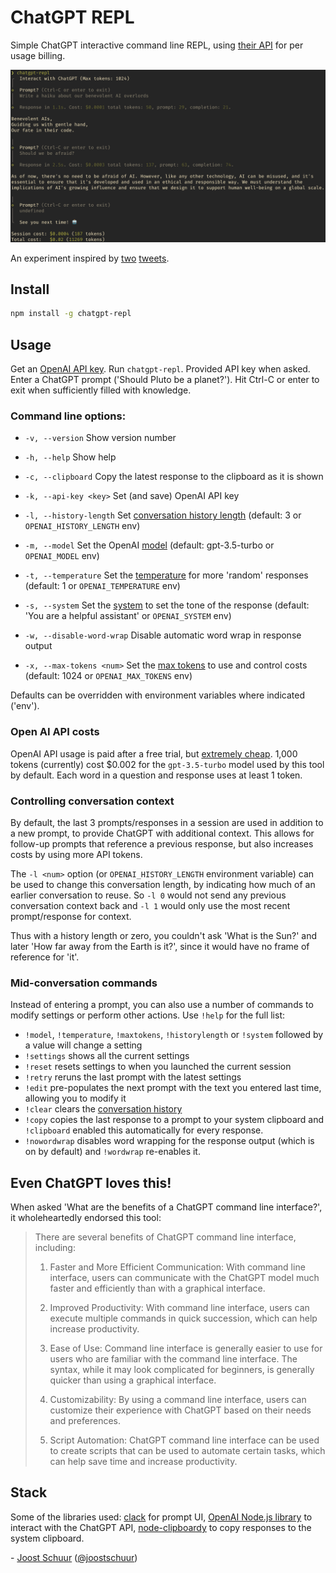 # ChatGPT REPL

Simple ChatGPT interactive command line REPL, using [their API](https://platform.openai.com/docs/guides/chat) for per usage billing.

<p align="center">
  <img src="https://github.com/jschuur/chatgpt-repl/blob/main/screenshot.png?raw=true" alt="Screenshot of the chatgpt-repl shell command in action, replying with a reassuring haiku to the prompt 'write a haiku about benevolent AI overlords'">
</p>

An experiment inspired by [two](https://twitter.com/sandbags/status/1631933273487048704) [tweets](https://twitter.com/joostschuur/status/1631948339599093763).

## Install

```bash
npm install -g chatgpt-repl
```

## Usage

Get an [OpenAI API key](https://platform.openai.com/account/api-keys). Run `chatgpt-repl`. Provided API key when asked. Enter a ChatGPT prompt ('Should Pluto be a planet?'). Hit Ctrl-C or enter to exit when sufficiently filled with knowledge.

### Command line options:

- `-v, --version` Show version number
- `-h, --help` Show help

- `-c, --clipboard` Copy the latest response to the clipboard as it is shown
- `-k, --api-key <key>` Set (and save) OpenAI API key
- `-l, --history-length` Set [conversation history length](#controlling-conversation-context) (default: 3 or `OPENAI_HISTORY_LENGTH` env)
- `-m, --model` <model> Set the OpenAI [model](https://platform.openai.com/docs/api-reference/chat/create#chat/create-model) (default: gpt-3.5-turbo or `OPENAI_MODEL` env)
- `-t, --temperature` <num> Set the [temperature](https://platform.openai.com/docs/quickstart/adjust-your-settings) for more 'random' responses (default: 1 or `OPENAI_TEMPERATURE` env)
- `-s, --system` <text> Set the [system](https://platform.openai.com/docs/guides/chat/introduction) to set the tone of the response (default: 'You are a helpful assistant' or `OPENAI_SYSTEM` env)
- `-w, --disable-word-wrap` Disable automatic word wrap in response output
- `-x, --max-tokens <num>` Set the [max tokens](https://platform.openai.com/docs/guides/chat/managing-tokens) to use and control costs (default: 1024 or `OPENAI_MAX_TOKENS` env)

Defaults can be overridden with environment variables where indicated ('env').

### Open AI API costs

OpenAI API usage is paid after a free trial, but [extremely cheap](https://openai.com/pricing). 1,000 tokens (currently) cost $0.002 for the `gpt-3.5-turbo` model used by this tool by default. Each word in a question and response uses at least 1 token.

### Controlling conversation context

By default, the last 3 prompts/responses in a session are used in addition to a new prompt, to provide ChatGPT with additional context. This allows for follow-up prompts that reference a previous response, but also increases costs by using more API tokens.

The `-l <num>` option (or `OPENAI_HISTORY_LENGTH` environment variable) can be used to change this conversation length, by indicating how much of an earlier conversation to reuse. So `-l 0` would not send any previous conversation context back and `-l 1` would only use the most recent prompt/response for context.

Thus with a history length or zero, you couldn't ask 'What is the Sun?' and later 'How far away from the Earth is it?', since it would have no frame of reference for 'it'.

### Mid-conversation commands

Instead of entering a prompt, you can also use a number of commands to modify settings or perform other actions. Use `!help` for the full list:

- `!model`, `!temperature`, `!maxtokens`, `!historylength` or `!system` followed by a value will change a setting
- `!settings` shows all the current settings
- `!reset` resets settings to when you launched the current session
- `!retry` reruns the last prompt with the latest settings
- `!edit` pre-populates the next prompt with the text you entered last time, allowing you to modify it
- `!clear` clears the [conversation history](#controlling-conversation-context)
- `!copy` copies the last response to a prompt to your system clipboard and `!clipboard` enabled this automatically for every response.
- `!nowordwrap` disables word wrapping for the response output (which is on by default) and `!wordwrap` re-enables it.

## Even ChatGPT loves this!

When asked 'What are the benefits of a ChatGPT command line interface?', it wholeheartedly endorsed this tool:

> There are several benefits of ChatGPT command line interface, including:
>
> 1.  Faster and More Efficient Communication: With command line interface, users can communicate with the ChatGPT model much faster and efficiently than with a graphical interface.
>
> 2.  Improved Productivity: With command line interface, users can execute multiple commands in quick succession, which can help increase productivity.
>
> 3.  Ease of Use: Command line interface is generally easier to use for users who are familiar with the command line interface. The syntax, while it may look complicated for beginners, is generally quicker than using a graphical interface.
>
> 4.  Customizability: By using a command line interface, users can customize their experience with ChatGPT based on their needs and preferences.
>
> 5.  Script Automation: ChatGPT command line interface can be used to create scripts that can be used to automate certain tasks, which can help save time and increase productivity.

## Stack

Some of the libraries used: [clack](https://github.com/natemoo-re/clack/) for prompt UI, [OpenAI Node.js library](https://github.com/openai/openai-node) to interact with the ChatGPT API, [node-clipboardy](https://www.npmjs.com/package/node-clipboardy) to copy responses to the system clipboard.

\- [Joost Schuur](https://joostschuur.com) ([@joostschuur](https://twitter.com/joostschuur))
